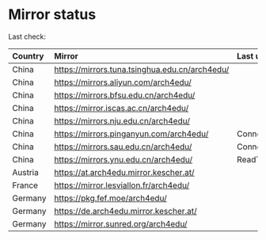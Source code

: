 <script src="./time.js"></script>
# Mirror status
Last check: <script type="text/javascript">localize(1678457966.105889);</script>

|Country|Mirror|Last update|
|:------|:-----|:----------|
|China|https://mirrors.tuna.tsinghua.edu.cn/arch4edu/|<script type="text/javascript">localize(1678430487);</script>|
|China|https://mirrors.aliyun.com/arch4edu/|<script type="text/javascript">localize(1678343782);</script>|
|China|https://mirrors.bfsu.edu.cn/arch4edu/|<script type="text/javascript">localize(1678430487);</script>|
|China|https://mirror.iscas.ac.cn/arch4edu/|<script type="text/javascript">localize(1678430487);</script>|
|China|https://mirrors.nju.edu.cn/arch4edu/|<script type="text/javascript">localize(1678430487);</script>|
|China|https://mirrors.pinganyun.com/arch4edu/|ConnectionError|
|China|https://mirrors.sau.edu.cn/arch4edu/|ConnectionError|
|China|https://mirrors.ynu.edu.cn/arch4edu/|ReadTimeout|
|Austria|https://at.arch4edu.mirror.kescher.at/|<script type="text/javascript">localize(1678430487);</script>|
|France|https://mirror.lesviallon.fr/arch4edu/|<script type="text/javascript">localize(1678430487);</script>|
|Germany|https://pkg.fef.moe/arch4edu/|<script type="text/javascript">localize(1678430487);</script>|
|Germany|https://de.arch4edu.mirror.kescher.at/|<script type="text/javascript">localize(1678430487);</script>|
|Germany|https://mirror.sunred.org/arch4edu/|<script type="text/javascript">localize(1678430487);</script>|

<script src="./tablefilter/tablefilter.js"></script>
<script src="./table.js"></script>